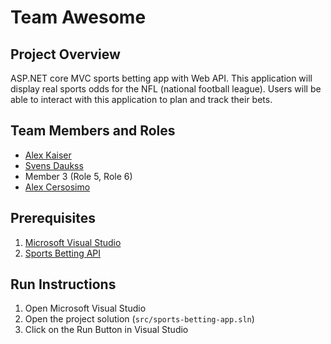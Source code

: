 # Team Awesome

## Project Overview

ASP.NET core MVC sports betting app with Web API.  This application will display real sports odds for the NFL (national football league).  Users will be able to interact with this application to plan and track their bets.

## Team Members and Roles

* [Alex Kaiser](https://github.com/alexkaiser34/CIS350-HW2-Kaiser)
* [Svens Daukss](https://github.com/SvensDaukss/CIS350-HW2-Daukss)
* Member 3 (Role 5, Role 6)
* [Alex Cersosimo](https://github.com/AlexC200/CIS350-HW2-Cersosimo)

## Prerequisites
1. <a href="https://visualstudio.microsoft.com/downloads/">Microsoft Visual Studio</a>
2. <a href="https://the-odds-api.com/liveapi/guides/v4/#overview">Sports Betting API </a>

## Run Instructions
1. Open Microsoft Visual Studio
2. Open the project solution (`src/sports-betting-app.sln`)
3. Click on the Run Button in Visual Studio
